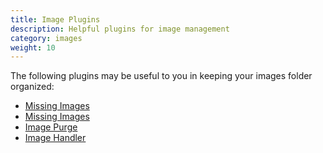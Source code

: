 ```yaml
---
title: Image Plugins 
description: Helpful plugins for image management 
category: images
weight: 10
---
```


The following plugins may be useful to you in keeping your images folder organized: 

- [Missing Images](https://www.zen-cart.com/downloads.php?do=file&id=1887) 
- [Missing Images](https://www.zen-cart.com/downloads.php?do=file&id=2268)
- [Image Purge](https://www.zen-cart.com/downloads.php?do=file&id=1690)
- [Image Handler](https://www.zen-cart.com/downloads.php?do=file&id=2169)
 
